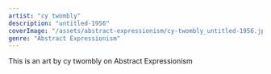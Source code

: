 ```yaml
---
artist: "cy twombly"
description: "untitled-1956"
coverImage: "/assets/abstract-expressionism/cy-twombly_untitled-1956.jpg"
genre: "Abstract Expressionism"
---
```

This is an art by cy twombly on Abstract Expressionism

